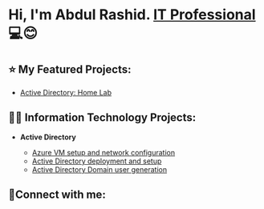 <h1>Hi, I'm Abdul Rashid. <a href="https://www.linkedin.com/in/kirk-gacias/">IT Professional</a>💻😊</h1>

<h2> ⭐ My Featured Projects:</h2>


- [Active Directory: Home Lab](https://github.com/a-rashid-saaka/Active-Directory)


<h2>👨‍💻 Information Technology Projects:</h2>

- <b>Active Directory</b>

  - [Azure VM setup and network configuration](https://github.com/a-rashid-saaka/Azure_VM_setup_and_Network_Configuration)
  - [Active Directory deployment and setup](https://github.com/a-rashid-saaka/Active_directory_deployment_and_setup)
  - [Active Directory Domain user generation](https://github.com/a-rashid-saaka/Active_Directory_user_generation)



<h2>🤝Connect with me:</h2>

